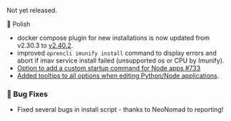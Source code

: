 Not yet released.

💅 Polish
- docker compose plugin for new installations is now updated from v2.30.3 to [v2.40.2](https://docs.docker.com/compose/releases/release-notes/#2402).
- improved `oprencli imunify install` command to display errors and abort if imav service install failed (unsupported os or CPU by Imunify).
- [Option to add a custom startup command for Node apps #733](https://github.com/stefanpejcic/OpenPanel/discussions/733)
- [Added tooltips to all options when editing Python/Node applications](https://i.postimg.cc/VmkXHfjV/2025-10-24-15-04.png).

### 🐛 Bug Fixes
- Fixed several bugs in install script - thanks to NeoNomad to reporting!
